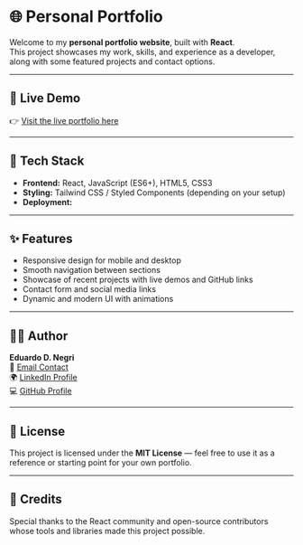 # 🌐 Personal Portfolio

Welcome to my **personal portfolio website**, built with **React**.  
This project showcases my work, skills, and experience as a developer, along with some featured projects and contact options.

---

## 🚀 Live Demo

👉 [Visit the live portfolio here](https://your-deployment-link.com)

---

## 🧩 Tech Stack

- **Frontend:** React, JavaScript (ES6+), HTML5, CSS3  
- **Styling:** Tailwind CSS / Styled Components (depending on your setup)  
- **Deployment:**   

---

## ✨ Features

- Responsive design for mobile and desktop  
- Smooth navigation between sections  
- Showcase of recent projects with live demos and GitHub links  
- Contact form and social media links  
- Dynamic and modern UI with animations

---

## 👨‍💻 Author

**Eduardo D. Negri**  
📧 [Email Contact](edu.denegri@gmail.com)  
🌍 [LinkedIn Profile](https://www.linkedin.com/in/eduardodnegri/)  
💻 [GitHub Profile](https://github.com/edu8686)

---

## 🪪 License

This project is licensed under the **MIT License** — feel free to use it as a reference or starting point for your own portfolio.

---

## 💬 Credits

Special thanks to the React community and open-source contributors whose tools and libraries made this project possible.
